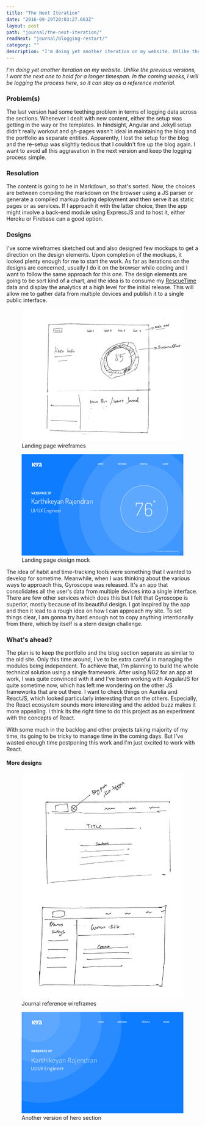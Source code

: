 ```yaml
---
title: "The Next Iteration"
date: "2016-09-29T20:03:27.663Z"
layout: post
path: "journal/the-next-iteration/"
readNext: "journal/blogging-restart/"
category: ""
description: "I'm doing yet another iteration on my website. Unlike the previous versions, I want the next one to hold for a longer timespan. In the coming weeks, I will be logging the process here, so it can stay as a reference material."
---
```


*I'm doing yet another iteration on my website. Unlike the previous versions, I want the next one to hold for a longer timespan. In the coming weeks, I will be logging the process here, so it can stay as a reference material.*

### Problem(s)
The last version had some teething problem in terms of logging data across the sections. Whenever I dealt with new content, either the setup was getting in the way or the templates. In hindsight, Angular and Jekyll setup didn't really workout and gh-pages wasn't ideal in maintaining the blog and the portfolio as separate entities. Apparently, I lost the setup for the blog and the re-setup was slightly tedious that I couldn't fire up the blog again. I want to avoid all this aggravation in the next version and keep the logging process simple.

### Resolution
The content is going to be in Markdown, so that's sorted. Now, the choices are between compiling the markdown on the browser using a JS parser or generate a compiled markup during deployment and then serve it as static pages or as services. If I approach it with the latter choice, then the app might involve a back-end module using ExpressJS and to host it, either Heroku or Firebase can a good option.

### Designs
I've some wireframes sketched out and also designed few mockups to get a direction on the design elements. Upon completion of the mockups, it looked plenty enough for me to start the work. As far as iterations on the designs are concerned, usually I do it on the browser while coding and I want to follow the same approach for this one. The design elements are going to be sort kind of a chart, and the idea is to consume my [RescueTime](https://www.rescuetime.com/) data and display the analytics at a high level for the initial release. This will allow me to gather data from multiple devices and publish it to a single public interface.

<figure>
	<img src="./wireframes-homepage.jpg" alt="Landing page wireframes">
	<figcaption>Landing page wireframes</figcaption>
</figure>

<figure>
	<img src="./v6_landing_2.png" alt="Landing page design mock">
	<figcaption>Landing page design mock</figcaption>
</figure>

The idea of habit and time-tracking tools were something that I wanted to develop for sometime. Meanwhile, when I was thinking about the various ways to approach this, Gyroscope was released. It's an app that consolidates all the user's data from multiple devices into a single interface. There are few other services which does this but I felt that Gyroscope is superior, mostly because of its beautiful design. I got inspired by the app and then it lead to a rough idea on how I can approach my site. To set things clear, I am gonna try hard enough not to copy anything intentionally from there, which by itself is a stern design challenge.

### What's ahead?
The plan is to keep the portfolio and the blog section separate as similar to the old site. Only this time around, I've to be extra careful in managing the modules being independent. To achieve that, I'm planning to build the whole technical solution using a single framework. After using NG2 for an app at work, I was quite convinced with it and I've been working with AngularJS for quite sometime now, which has left me wondering on the other JS frameworks that are out there. I want to check things on Aurelia and ReactJS, which looked particularly interesting that on the others. Especially, the React ecosystem sounds more interesting and the added buzz makes it more appealing. I think its the right time to do this project as an experiment with the concepts of React.

With some much in the backlog and other projects taking majority of my time, its going to be tricky to manage time in the coming days. But I've wasted enough time postponing this work and I'm just excited to work with React.

#### More designs
<figure>
	<img src="./wireframes-blogpost.jpg" alt="Journal design wireframes">
	<figcaption>Journal reference wireframes</figcaption>
</figure>

<figure style="margin-bottom: 50px;">
	<img src="./v6_landing_1.png" alt="Landing page design mock">
	<figcaption>Another version of hero section</figcaption>
</figure>
